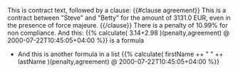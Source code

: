 This is contract text, followed by a clause:
{{#clause agreement}}
This is a contract between "Steve" and "Betty" for the amount of 3131.0 EUR, even in the presence of force majeure.
{{/clause}}
There is a penalty of 10.99% for non compliance.
And this: {{% calculate( 3.14+2.98 )(penalty,agreement) @ 2000-07-22T10:45:05+04:00 %}} is a formula
- And this is another formula in a list {{% calculate( firstName ++ " " ++ lastName )(penalty,agreement) @ 2000-07-22T10:45:05+04:00 %}}
